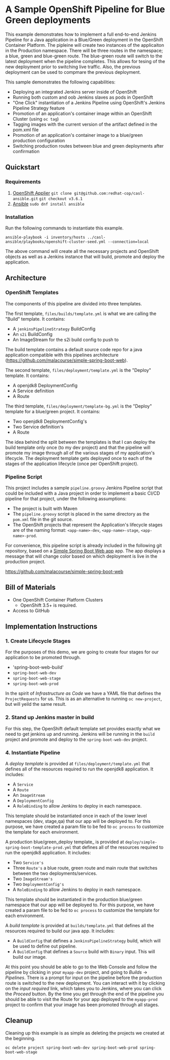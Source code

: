 # A Sample OpenShift Pipeline for Blue Green deployments

This example demonstrates how to implement a full end-to-end Jenkins Pipeline for a Java application in a Blue/Green deployment in the OpenShift Container Platform. The pipleine will create two instances of the applicaiton in the Production namespace.  There will be three routes in the namespace; a blue, green and blue-green route.  The blue-green route will switch to the latest deployment when the pipeline completes.  This allows for tesing of the new deployment prior to switching live traffic.  Also, the previous deployment can be used to compmare the previous deployment.  

This sample demonstrates the following capabilities:

* Deploying an integrated Jenkins server inside of OpenShift
* Running both custom and oob Jenkins slaves as pods in OpenShift
* "One Click" instantiation of a Jenkins Pipeline using OpenShift's Jenkins Pipeline Strategy feature
* Promotion of an application's container image within an OpenShift Cluster (using `oc tag`)
* Tagging images with the current version of the artifact defined in the pom.xml file
* Promotion of an application's container image to a blue/green production configuration
* Switching production routes between blue and green deployments after confirmation

## Quickstart

### Requirements
1. [OpenShift Applier](https://github.com/redhat-cop/casl-ansible)
   `git clone git@github.com:redhat-cop/casl-ansible.git`
   `git checkout v3.6.1`
2. [Ansible](https://www.ansible.com/)
   `sudo dnf install ansible`

### Installation
Run the following commands to instantiate this example.
```
ansible-playbook -i inventory/hosts ../casl-ansible/playbooks/openshift-cluster-seed.yml --connection=local
```
The above command will create all the necessary projects and OpenShift objects as well as a Jenkins instance that will build, promote and deploy the application.

## Architecture

### OpenShift Templates

The components of this pipeline are divided into three templates.

The first template, `files/builds/template.yml` is what we are calling the "Build" template. It contains:

* A `jenkinsPipelineStrategy` BuildConfig
* An `s2i` BuildConfig
* An ImageStream for the s2i build config to push to

The build template contains a default source code repo for a java application compatible with this pipelines architecture (https://github.com/malacourse/simple-spring-boot-web).

The second template, `files/deployment/template.yml` is the "Deploy" template. It contains:

* A openjdk8 DeploymentConfig
* A Service definition
* A Route

The third template, `files/deployment/template-bg.yml` is the "Deploy" template for a blue/green project. It contains:

* Two openjdk8 DeploymentConfig's
* Two Service definition's
* A Route

The idea behind the split between the templates is that I can deploy the build template only once (to my dev project) and that the pipeline will promote my image through all of the various stages of my application's lifecycle. The deployment template gets deployed once to each of the stages of the application lifecycle (once per OpenShift project).

### Pipeline Script

This project includes a sample `pipeline.groovy` Jenkins Pipeline script that could be included with a Java project in order to implement a basic CI/CD pipeline for that project, under the following assumptions:

* The project is built with Maven
* The `pipeline.groovy` script is placed in the same directory as the `pom.xml` file in the git source.
* The OpenShift projects that represent the Application's lifecycle stages are of the naming format: `<app-name>-dev`, `<app-name>-stage`, `<app-name>-prod`.

For convenience, this pipeline script is already included in the following git repository, based on a [Simple Spring Boot Web app](https://github.com/malacourse/simple-spring-boot-web) app.  The app displays a message that will change color based on which deployment is live in the production project.

https://github.com/malacourse/simple-spring-boot-web

## Bill of Materials

* One OpenShift Container Platform Clusters
  * OpenShift 3.5+ is required.
* Access to GitHub

## Implementation Instructions

### 1. Create Lifecycle Stages

For the purposes of this demo, we are going to create four stages for our application to be promoted through.

- 'spring-boot-web-build'
- `spring-boot-web-dev`
- `spring-boot-web-stage`
- `spring-boot-web-prod`

In the spirit of _Infrastructure as Code_ we have a YAML file that defines the `ProjectRequests` for us. This is as an alternative to running `oc new-project`, but will yeild the same result.

### 2. Stand up Jenkins master in build

For this step, the OpenShift default template set provides exactly what we need to get jenkins up and running. Jenkins will be running in the `build` project and promote and deploy to the `spring-boot-web-dev` project.

### 4. Instantiate Pipeline

A _deploy template_ is provided at `files/deployment/template.yml` that defines all of the resources required to run the openjdk8 application. It includes:

* A `Service`
* A `Route`
* An `ImageStream`
* A `DeploymentConfig`
* A `RoleBinding` to allow Jenkins to deploy in each namespace.

This template should be instantiated once in each of the lower level namespaces (dev, stage,qa) that our app will be deployed to. For this purpose, we have created a param file to be fed to `oc process` to customize the template for each environment.

A production blue/green_deploy template_ is provided at `deploy/simple-spring-boot-template-prod.yml` that defines all of the resources required to run the openjdk8 application. It includes:

* Two `Service's` 
* Three `Route's` a blue route, green route and main route that switches between the two deployments/services.
* Two `ImageStream's`
* Two `DeploymentConfig's`
* A `RoleBinding` to allow Jenkins to deploy in each namespace.

This template should be instantiated in the production blue/green namespace that our app will be deployed to. For this purpose, we have created a param file to be fed to `oc process` to customize the template for each environment.

A _build template_ is provided at `builds/template.yml` that defines all the resources required to build our java app. It includes:

* A `BuildConfig` that defines a `JenkinsPipelineStrategy` build, which will be used to define out pipeline.
* A `BuildConfig` that defines a `Source` build with `Binary` input. This will build our image.

At this point you should be able to go to the Web Console and follow the pipeline by clicking in your `myapp-dev` project, and going to *Builds* -> *Pipelines*. There is a prompt for input on the pipeline before the production route is switched to the new deployment. You can interact with it by clicking on the _input required_ link, which takes you to Jenkins, where you can click the *Proceed* button. By the time you get through the end of the pipeline you should be able to visit the Route for your app deployed to the `myapp-prod` project to confirm that your image has been promoted through all stages.

## Cleanup

Cleaning up this example is as simple as deleting the projects we created at the beginning.

```
oc delete project spring-boot-web-dev spring-boot-web-prod spring-boot-web-stage
```
